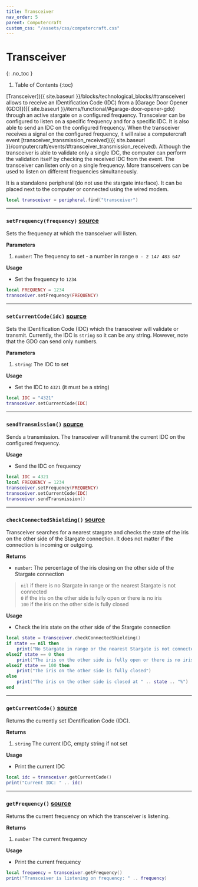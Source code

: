 ```yaml
---
title: Transceiver
nav_order: 5
parent: Computercraft
custom_css: "/assets/css/computercraft.css"
---
```


# Transceiver
{: .no_toc }

1. Table of Contents
{:toc}

[//]: # (TODO: improve this description)
[Transceiver]({{ site.baseurl }}/blocks/technological_blocks/#transceiver) allows to receive an IDentification Code (IDC) from a [Garage Door Opener (GDO)]({{ site.baseurl }}/items/functional/#garage-door-opener-gdo) through an active stargate on a configured frequency.
Transceiver can be configured to listen on a specific frequency and for a specific IDC.
It is also able to send an IDC on the configured frequency.
When the transceiver receives a signal on the configured frequency, it will raise a computercraft event [transceiver_transmission_received]({{ site.baseurl }}/computercraft/events/#transceiver_transmission_received).
Although the transceiver is able to validate only a single IDC, the computer can perform the validation itself by checking the received IDC from the event.
The transceiver can listen only on a single frequency.
More transceivers can be used to listen on different frequencies simultaneously.

It is a standalone peripheral (do not use the stargate interface). 
It can be placed next to the computer or connected using the wired modem.
```lua
local transceiver = peripheral.find("transceiver")
```

___

<h3 class="h-function">
    <code>setFrequency(frequency)</code>
    <a class="source" target="_blank" href="https://github.com/Povstalec/StargateJourney/blob/e2419d72c2000262cd05757a30e5feda1248ff27/src/main/java/net/povstalec/sgjourney/common/compatibility/cctweaked/methods/TransceiverMethods.java#L12">source</a>
</h3>

Sets the frequency at which the transceiver will listen.

**Parameters**
1. `number`: The frequency to set - a number in range `0 - 2 147 483 647`

**Usage**
- Set the frequency to `1234`
```lua
local FREQUENCY = 1234
transceiver.setFrequency(FREQUENCY)
```

___

<h3 class="h-function">
    <code>setCurrentCode(idc)</code>
    <a class="source" target="_blank" href="https://github.com/Povstalec/StargateJourney/blob/e2419d72c2000262cd05757a30e5feda1248ff27/src/main/java/net/povstalec/sgjourney/common/compatibility/cctweaked/methods/TransceiverMethods.java#L31">source</a>
</h3>

Sets the IDentification Code (IDC) which the transceiver will validate or transmit.
Currently, the IDC is `string` so it can be any string.
However, note that the GDO can send only numbers.

**Parameters**
1. `string`: The IDC to set

**Usage**
- Set the IDC to `4321` (it must be a string)
```lua
local IDC = "4321"
transceiver.setCurrentCode(IDC)
```

___

<h3 class="h-function">
    <code>sendTransmission()</code>
    <a class="source" target="_blank" href="https://github.com/Povstalec/StargateJourney/blob/e2419d72c2000262cd05757a30e5feda1248ff27/src/main/java/net/povstalec/sgjourney/common/compatibility/cctweaked/methods/TransceiverMethods.java#L50">source</a>
</h3>

Sends a transmission.
The transceiver will transmit the current IDC on the configured frequency.

**Usage**
- Send the IDC on frequency
```lua
local IDC = 4321
local FREQUENCY = 1234
transceiver.setFrequency(FREQUENCY)
transceiver.setCurrentCode(IDC)
transceiver.sendTransmission()
```

___

<h3 class="h-function">
    <code>checkConnectedShielding()</code>
    <a class="source" target="_blank" href="https://github.com/Povstalec/StargateJourney/blob/e2419d72c2000262cd05757a30e5feda1248ff27/src/main/java/net/povstalec/sgjourney/common/compatibility/cctweaked/methods/TransceiverMethods.java#L73">source</a>
</h3>

Transceiver searches for a nearest stargate and checks the state of the iris on the other side of the Stargate connection.
It does not matter if the connection is incoming or outgoing.

**Returns**
- `number`: The percentage of the iris closing on the other side of the Stargate connection
> `nil` if there is no Stargate in range or the nearest Stargate is not connected  
> `0` if the iris on the other side is fully open or there is no iris  
> `100` if the iris on the other side is fully closed  

**Usage**
- Check the iris state on the other side of the Stargate connection
```lua
local state = transceiver.checkConnectedShielding()
if state == nil then
    print("No Stargate in range or the nearest Stargate is not connected")
elseif state == 0 then
    print("The iris on the other side is fully open or there is no iris")
elseif state == 100 then
    print("The iris on the other side is fully closed")
else
    print("The iris on the other side is closed at " .. state .. "%")
end
```

___

<h3 class="h-function">
    <code>getCurrentCode()</code>
    <a class="source" target="_blank" href="https://github.com/Povstalec/StargateJourney/blob/e2419d72c2000262cd05757a30e5feda1248ff27/src/main/java/net/povstalec/sgjourney/common/compatibility/cctweaked/peripherals/TransceiverPeripheral.java#L115">source</a>
</h3>

Returns the currently set IDentification Code (IDC).

**Returns**
1. `string` The current IDC, empty string if not set

**Usage**
- Print the current IDC
```lua
local idc = transceiver.getCurrentCode()
print("Current IDC: " .. idc)
```

___

<h3 class="h-function">
    <code>getFrequency()</code>
    <a class="source" target="_blank" href="https://github.com/Povstalec/StargateJourney/blob/e2419d72c2000262cd05757a30e5feda1248ff27/src/main/java/net/povstalec/sgjourney/common/compatibility/cctweaked/peripherals/TransceiverPeripheral.java#L109">source</a>
</h3>

Returns the current frequency on which the transceiver is listening.

**Returns**
1. `number` The current frequency

**Usage**
- Print the current frequency
```lua
local frequency = transceiver.getFrequency()
print("Transceiver is listening on frequency: " .. frequency)
```
